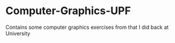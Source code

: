 # Computer-Graphics-UPF
Contains some computer graphics exercises from that I did back at University 
